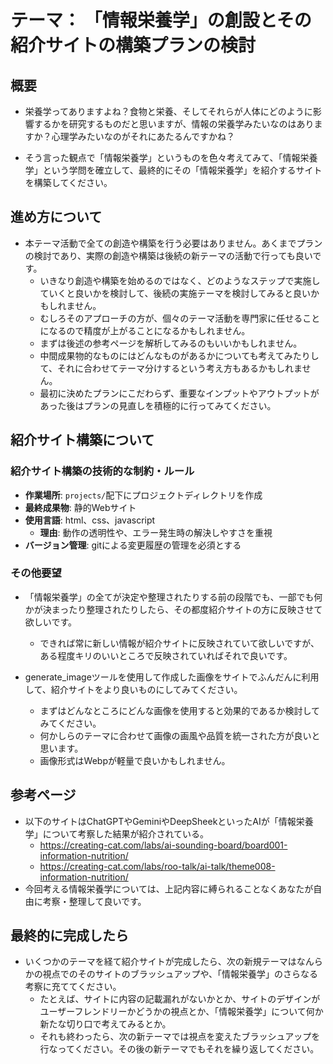 # テーマ： 「情報栄養学」の創設とその紹介サイトの構築プランの検討

## 概要

* 栄養学ってありますよね？食物と栄養、そしてそれらが人体にどのように影響するかを研究するものだと思いますが、情報の栄養学みたいなのはありますか？心理学みたいなのがそれにあたるんですかね？

* そう言った観点で「情報栄養学」というものを色々考えてみて、「情報栄養学」という学問を確立して、最終的にその「情報栄養学」を紹介するサイトを構築してください。

## 進め方について

* 本テーマ活動で全ての創造や構築を行う必要はありません。あくまでプランの検討であり、実際の創造や構築は後続の新テーマの活動で行っても良いです。
  * いきなり創造や構築を始めるのではなく、どのようなステップで実施していくと良いかを検討して、後続の実施テーマを検討してみると良いかもしれません。
  * むしろそのアプローチの方が、個々のテーマ活動を専門家に任せることになるので精度が上がることになるかもしれません。
  * まずは後述の参考ページを解析してみるのもいいかもしれません。
  * 中間成果物的なものにはどんなものがあるかについても考えてみたりして、それに合わせてテーマ分けするという考え方もあるかもしれません。
  * 最初に決めたプランにこだわらず、重要なインプットやアウトプットがあった後はプランの見直しを積極的に行ってみてください。

## 紹介サイト構築について

### 紹介サイト構築の技術的な制約・ルール
- **作業場所**: `projects/`配下にプロジェクトディレクトリを作成
- **最終成果物**: 静的Webサイト
- **使用言語**: html、css、javascript
  - **理由**: 動作の透明性や、エラー発生時の解決しやすさを重視
- **バージョン管理**: gitによる変更履歴の管理を必須とする

### その他要望
* 「情報栄養学」の全てが決定や整理されたりする前の段階でも、一部でも何かが決まったり整理されたりしたら、その都度紹介サイトの方に反映させて欲しいです。
  * できれば常に新しい情報が紹介サイトに反映されていて欲しいですが、ある程度キリのいいところで反映されていればそれで良いです。

* generate_imageツールを使用して作成した画像をサイトでふんだんに利用して、紹介サイトをより良いものにしてみてください。
  * まずはどんなところにどんな画像を使用すると効果的であるか検討してみてください。
  * 何かしらのテーマに合わせて画像の画風や品質を統一された方が良いと思います。
  * 画像形式はWebpが軽量で良いかもしれません。

## 参考ページ

* 以下のサイトはChatGPTやGeminiやDeepSheekといったAIが「情報栄養学」について考察した結果が紹介されている。
  * https://creating-cat.com/labs/ai-sounding-board/board001-information-nutrition/
  * https://creating-cat.com/labs/roo-talk/ai-talk/theme008-information-nutrition/
* 今回考える情報栄養学については、上記内容に縛られることなくあなたが自由に考察・整理して良いです。


## 最終的に完成したら

* いくつかのテーマを経て紹介サイトが完成したら、次の新規テーマはなんらかの視点でのそのサイトのブラッシュアップや、「情報栄養学」のさらなる考察に充ててください。
  * たとえば、サイトに内容の記載漏れがないかとか、サイトのデザインがユーザーフレンドリーかどうかの視点とか、「情報栄養学」について何か新たな切り口で考えてみるとか。
  * それも終わったら、次の新テーマでは視点を変えたブラッシュアップを行なってください。その後の新テーマでもそれを繰り返してください。